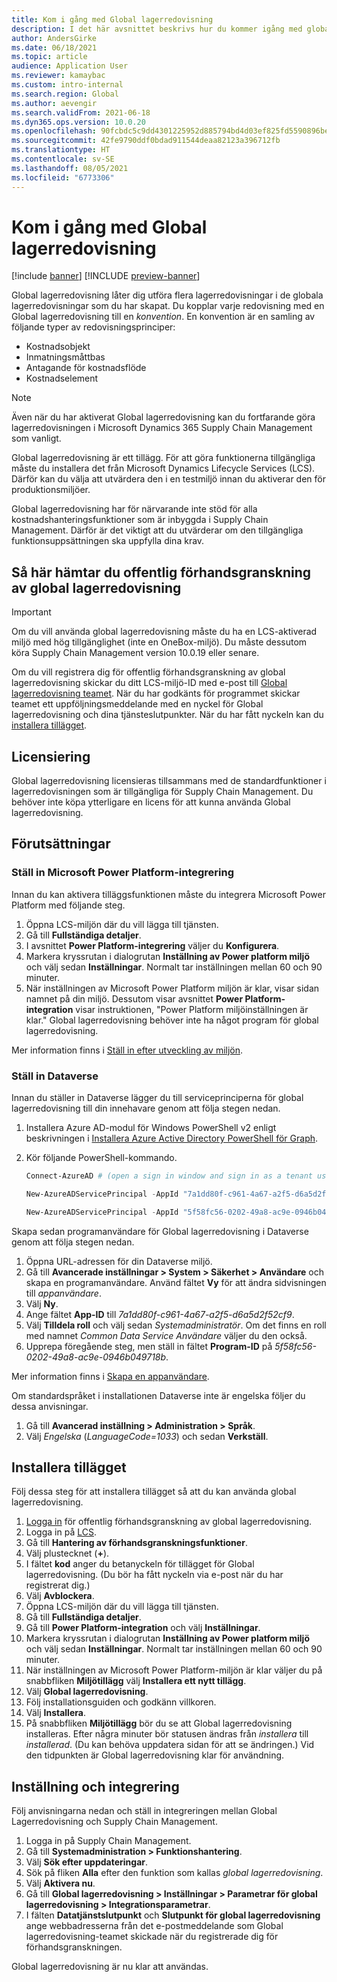 ```yaml
---
title: Kom i gång med Global lagerredovisning
description: I det här avsnittet beskrivs hur du kommer igång med global lagerredovisningen.
author: AndersGirke
ms.date: 06/18/2021
ms.topic: article
audience: Application User
ms.reviewer: kamaybac
ms.custom: intro-internal
ms.search.region: Global
ms.author: aevengir
ms.search.validFrom: 2021-06-18
ms.dyn365.ops.version: 10.0.20
ms.openlocfilehash: 90fcbdc5c9dd4301225952d885794bd4d03ef825fd5590896be13eacfad1f979
ms.sourcegitcommit: 42fe9790ddf0bdad911544deaa82123a396712fb
ms.translationtype: HT
ms.contentlocale: sv-SE
ms.lasthandoff: 08/05/2021
ms.locfileid: "6773306"
---
```

# <a name="get-started-with-global-inventory-accounting"></a>Kom i gång med Global lagerredovisning

[!include [banner](../includes/banner.md)]
[!INCLUDE [preview-banner](../includes/preview-banner.md)]

Global lagerredovisning låter dig utföra flera lagerredovisningar i de globala lagerredovisningar som du har skapat. Du kopplar varje redovisning med en Global lagerredovisning till en *konvention*. En konvention är en samling av följande typer av redovisningsprinciper:

- Kostnadsobjekt
- Inmatningsmåttbas
- Antagande för kostnadsflöde
- Kostnadselement

> [!NOTE]
> Även när du har aktiverat Global lagerredovisning kan du fortfarande göra lagerredovisningen i Microsoft Dynamics 365 Supply Chain Management som vanligt.

Global lagerredovisning är ett tillägg. För att göra funktionerna tillgängliga måste du installera det från Microsoft Dynamics Lifecycle Services (LCS). Därför kan du välja att utvärdera den i en testmiljö innan du aktiverar den för produktionsmiljöer.

Global lagerredovisning har för närvarande inte stöd för alla kostnadshanteringsfunktioner som är inbyggda i Supply Chain Management. Därför är det viktigt att du utvärderar om den tillgängliga funktionsuppsättningen ska uppfylla dina krav.

## <a name="how-to-get-the-global-inventory-accounting-public-preview"></a><a name="sign-up"></a>Så här hämtar du offentlig förhandsgranskning av global lagerredovisning

> [!IMPORTANT]
> Om du vill använda global lagerredovisning måste du ha en LCS-aktiverad miljö med hög tillgänglighet (inte en OneBox-miljö). Du måste dessutom köra Supply Chain Management version 10.0.19 eller senare.

Om du vill registrera dig för offentlig förhandsgranskning av global lagerredovisning skickar du ditt LCS-miljö-ID med e-post till [Global lagerredovisning teamet](mailto:GlobalInvAccount@microsoft.com). När du har godkänts för programmet skickar teamet ett uppföljningsmeddelande med en nyckel för Global lagerredovisning och dina tjänsteslutpunkter. När du har fått nyckeln kan du [installera tillägget](#install).

## <a name="licensing"></a>Licensiering

Global lagerredovisning licensieras tillsammans med de standardfunktioner i lagerredovisningen som är tillgängliga för Supply Chain Management. Du behöver inte köpa ytterligare en licens för att kunna använda Global lagerredovisning.

## <a name="prerequisites"></a>Förutsättningar

### <a name="set-up-microsoft-power-platform-integration"></a>Ställ in Microsoft Power Platform-integrering

Innan du kan aktivera tilläggsfunktionen måste du integrera Microsoft Power Platform med följande steg.

1. Öppna LCS-miljön där du vill lägga till tjänsten.
1. Gå till **Fullständiga detaljer**.
1. I avsnittet **Power Platform-integrering** väljer du **Konfigurera**.
1. Markera kryssrutan i dialogrutan **Inställning av Power platform miljö** och välj sedan **Inställningar**. Normalt tar inställningen mellan 60 och 90 minuter.
1. När inställningen av Microsoft Power Platform miljön är klar, visar sidan namnet på din miljö. Dessutom visar avsnittet **Power Platform-integration** visar instruktionen, "Power Platform miljöinställningen är klar." Global lagerredovisning behöver inte ha något program för global lagerredovisning.

Mer information finns i [Ställ in efter utveckling av miljön](../../fin-ops-core/dev-itpro/power-platform/overview.md#set-up-after-environment-deployment).

### <a name="set-up-dataverse"></a>Ställ in Dataverse

Innan du ställer in Dataverse lägger du till serviceprinciperna för global lagerredovisning till din innehavare genom att följa stegen nedan.

1. Installera Azure AD-modul för Windows PowerShell v2 enligt beskrivningen i [Installera Azure Active Directory PowerShell för Graph](/powershell/azure/active-directory/install-adv2).
1. Kör följande PowerShell-kommando.

    ```powershell
    Connect-AzureAD # (open a sign in window and sign in as a tenant user)

    New-AzureADServicePrincipal -AppId "7a1dd80f-c961-4a67-a2f5-d6a5d2f52cf9" -DisplayName "d365-scm-costaccountingservice"

    New-AzureADServicePrincipal -AppId "5f58fc56-0202-49a8-ac9e-0946b049718b" -DisplayName "d365-scm-operationdataservice"
    ```

Skapa sedan programanvändare för Global lagerredovisning i Dataverse genom att följa stegen nedan.

1. Öppna URL-adressen för din Dataverse miljö.
1. Gå till **Avancerade inställningar \> System \> Säkerhet \> Användare** och skapa en programanvändare. Använd fältet **Vy** för att ändra sidvisningen till *appanvändare*.
1. Välj **Ny**.
1. Ange fältet **App-ID** till *7a1dd80f-c961-4a67-a2f5-d6a5d2f52cf9*.
1. Välj **Tilldela roll** och välj sedan *Systemadministratör*. Om det finns en roll med namnet *Common Data Service Användare* väljer du den också.
1. Upprepa föregående steg, men ställ in fältet **Program-ID** på *5f58fc56-0202-49a8-ac9e-0946b049718b*.

Mer information finns i [Skapa en appanvändare](/power-platform/admin/create-users-assign-online-security-roles#create-an-application-user).

Om standardspråket i installationen Dataverse inte är engelska följer du dessa anvisningar.

1. Gå till **Avancerad inställning \> Administration \> Språk**.
1. Välj *Engelska* (*LanguageCode=1033*) och sedan **Verkställ**.

## <a name="install-the-add-in"></a><a name="install"></a>Installera tillägget

Följ dessa steg för att installera tillägget så att du kan använda global lagerredovisning.

1. [Logga in](#sign-up) för offentlig förhandsgranskning av global lagerredovisning.
1. Logga in på [LCS](https://lcs.dynamics.com/Logon/Index).
1. Gå till **Hantering av förhandsgranskningsfunktioner**.
1. Välj plustecknet (**+**).
1. I fältet **kod** anger du betanyckeln för tillägget för Global lagerredovisning. (Du bör ha fått nyckeln via e-post när du har registrerat dig.)
1. Välj **Avblockera**.
1. Öppna LCS-miljön där du vill lägga till tjänsten.
1. Gå till **Fullständiga detaljer**.
1. Gå till **Power Platform-integration** och välj **Inställningar**.
1. Markera kryssrutan i dialogrutan **Inställning av Power platform miljö** och välj sedan **Inställningar**. Normalt tar inställningen mellan 60 och 90 minuter.
1. När inställningen av Microsoft Power Platform-miljön är klar väljer du på snabbfliken **Miljötillägg** välj **Installera ett nytt tillägg**.
1. Välj **Global lagerredovisning**.
1. Följ installationsguiden och godkänn villkoren.
1. Välj **Installera**.
1. På snabbfliken **Miljötillägg** bör du se att Global lagerredovisning installeras. Efter några minuter bör statusen ändras från *installera* till *installerad*. (Du kan behöva uppdatera sidan för att se ändringen.) Vid den tidpunkten är Global lagerredovisning klar för användning.

## <a name="set-up-the-integration"></a>Inställning och integrering

Följ anvisningarna nedan och ställ in integreringen mellan Global Lagerredovisning och Supply Chain Management.

1. Logga in på Supply Chain Management.
1. Gå till **Systemadministration \> Funktionshantering**.
1. Välj **Sök efter uppdateringar**.
1. Sök på fliken **Alla** efter den funktion som kallas *global lagerredovisning*.
1. Välj **Aktivera nu**.
1. Gå till **Global lagerredovisning \> Inställningar \> Parametrar för global lagerredovisning \> Integrationsparametrar**.
1. I fälten **Datatjänstslutpunkt** och **Slutpunkt för global lagerredovisning** ange webbadresserna från det e-postmeddelande som Global lagerredovisning-teamet skickade när du registrerade dig för förhandsgranskningen.

Global lagerredovisning är nu klar att användas.
